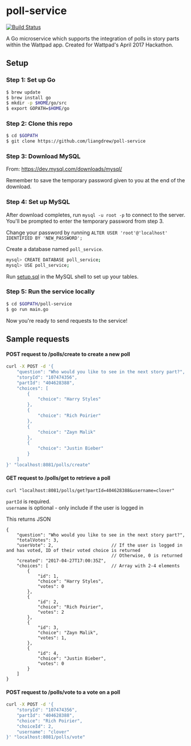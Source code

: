 # poll-service

[![Build Status](https://travis-ci.com/liangdrew/poll-service.svg?token=Ei3Bep18wxjyohCTAiSA&branch=master)](https://travis-ci.org/liangdrew/poll-service)

A Go microservice which supports the integration of polls in story parts within the Wattpad app. Created for Wattpad's April 2017 Hackathon.

## Setup

### Step 1: Set up Go

```bash
$ brew update
$ brew install go
$ mkdir -p $HOME/go/src
$ export GOPATH=$HOME/go
```

### Step 2: Clone this repo
```bash
$ cd $GOPATH
$ git clone https://github.com/liangdrew/poll-service
```

### Step 3: Download MySQL

From: https://dev.mysql.com/downloads/mysql/

Remember to save the temporary password given to you at the end of the download.

### Step 4: Set up MySQL

After download completes, run `mysql -u root -p` to connect to the server.\
You'll be prompted to enter the temporary password from step 3.

Change your password by running `ALTER USER 'root'@'localhost' IDENTIFIED BY 'NEW_PASSWORD';`

Create a database named `poll_service`.

```bash
mysql> CREATE DATABASE poll_service;
mysql> USE poll_service;
```

Run [setup.sql](https://github.com/liangdrew/poll-service/blob/master/db/sql/setup.sql) in the MySQL shell to set up your tables.

### Step 5: Run the service locally

```bash
$ cd $GOPATH/poll-service
$ go run main.go
```

Now you're ready to send requests to the service!

## Sample requests

#### POST request to /polls/create to create a new poll

```bash
curl -X POST -d '{
    "question": "Who would you like to see in the next story part?",
    "storyId": "107474356",
    "partId": "404628388",
    "choices": [
        {
            "choice": "Harry Styles"
        },
        {
            "choice": "Rich Poirier"
        },
        {
            "choice": "Zayn Malik"
        },
        {
            "choice": "Justin Bieber"
        }
    ]
}' "localhost:8081/polls/create"
```

#### GET request to /polls/get to retrieve a poll

`curl "localhost:8081/polls/get?partId=404628388&username=clover"`

`partId` is required.\
`username` is optional - only include if the user is logged in

This returns JSON

```
{ 
    "question": "Who would you like to see in the next story part?",      
    "totalVotes": 3,
    "userVote": 2,                      // If the user is logged in and has voted, ID of their voted choice is returned
                                        // Otherwise, 0 is returned
    "created": "2017-04-27T17:00:35Z",
    "choices": [                        // Array with 2-4 elements
        {
            "id": 1,
            "choice": "Harry Styles",
            "votes": 0
        },
        {
            "id": 2,
            "choice": "Rich Poirier",
            "votes": 2
        },
        {
            "id": 3,
            "choice": "Zayn Malik",
            "votes": 1,
        },
        {
            "id": 4,
            "choice": "Justin Bieber",
            "votes": 0
        }
    ]
}

```

#### POST request to /polls/vote to a vote on a poll

```bash
curl -X POST -d '{
    "storyId": "107474356",            
    "partId": "404628388",              
    "choice": "Rich Poirier",          
    "choiceId": 2,                       
    "username": "clover"                 
}' "localhost:8081/polls/vote"
```
